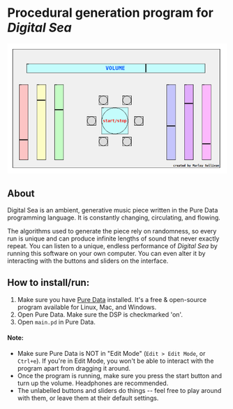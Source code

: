 # Procedural generation program for *Digital Sea*

![preview screenshot](screenshot.png "A screenshot of the user interface. There's a volume slider, a start and stop button, six unlabelled sliders, and six unlabelled buttons.")

## About
Digital Sea is an ambient, generative music piece written in the Pure Data programming language. It is constantly changing, circulating, and flowing.

The algorithms used to generate the piece rely on randomness, so every run is unique and can produce infinite lengths of sound that never exactly repeat. You can listen to a unique, endless performance of *Digital Sea* by running this software on your own computer. You can even alter it by interacting with the buttons and sliders on the interface.

## How to install/run:

1. Make sure you have [Pure Data](https://puredata.info/ "Pure Data official website") installed. It's a free & open-source program available for Linux, Mac, and Windows.
2. Open Pure Data. Make sure the DSP is checkmarked 'on'.
3. Open `main.pd` in Pure Data.

#### Note:
- Make sure Pure Data is NOT in "Edit Mode" (`Edit > Edit Mode`, or `Ctrl+e`). If you're in Edit Mode, you won't be able to interact with the program apart from dragging it around.
- Once the program is running, make sure you press the start button and turn up the volume. Headphones are recommended.
- The unlabelled buttons and sliders do things -- feel free to play around with them, or leave them at their default settings.
